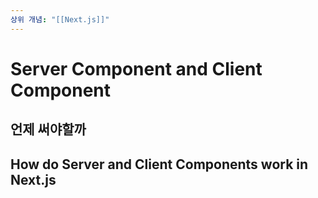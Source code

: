 ```yaml
---
상위 개념: "[[Next.js]]"
---
```

# Server Component and Client Component


## 언제 써야할까

## How do Server and Client Components work in Next.js